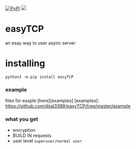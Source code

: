 [![PyPI](https://img.shields.io/apm/l/vim-mode.svg?style=flat-square)](https://github.com/dsal3389/easyTCP/blob/master/LICENSE)
![](https://img.shields.io/pypi/pyversions/Django.svg?style=flat-square)

# easyTCP
an esay way to user async server

# installing
`python3 -m pip install easyTCP`

### example
files for exaple [here][examples]
[examples]: https://github.com/dsal3389/easyTCP/tree/master/example

### what you get
- encryption
- BUILD IN requests
- user level `superuser/normal user`
